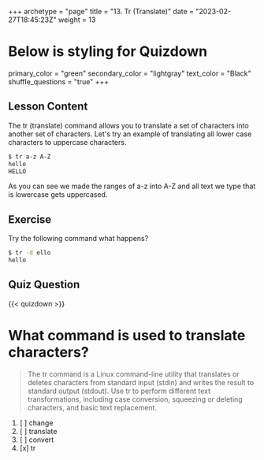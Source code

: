 +++
archetype = "page"
title = "13. Tr (Translate)"
date = "2023-02-27T18:45:23Z"
weight = 13
# Below is styling for Quizdown
primary_color = "green"
secondary_color = "lightgray"
text_color = "Black"
shuffle_questions = "true"
+++

## Lesson Content

The tr (translate) command allows you to translate a set of characters into another set of characters. Let's try an example of translating all lower case characters to uppercase characters. 

```bash
$ tr a-z A-Z
hello
HELLO
```

As you can see we made the ranges of a-z into A-Z and all text we type that is lowercase gets uppercased. 

## Exercise

Try the following command what happens? 

```bash
$ tr -d ello
hello
```

## Quiz Question

{{< quizdown >}}

# What command is used to translate characters?

> The tr command is a Linux command-line utility that translates or deletes characters from standard input (stdin) and writes the result to standard output (stdout). Use tr to perform different text transformations, including case conversion, squeezing or deleting characters, and basic text replacement.

1. [ ] change
2. [ ] translate 
3. [ ] convert
4. [x] tr